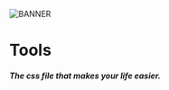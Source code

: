 ![BANNER](https://i.ibb.co/fSRkFYY/banner.png)

# Tools
##### The css file that makes your life easier.
